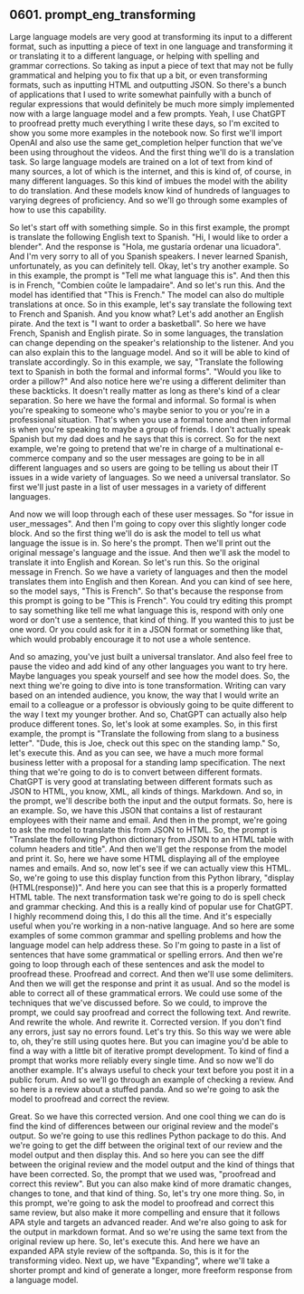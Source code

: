 ## 0601. prompt_eng_transforming

Large language models are very good at transforming its input to a 
different format, such as inputting a 
piece of text in one language and transforming 
it or translating it to a different language, 
or helping with spelling and grammar corrections. 
So taking as input a piece of text that may not be 
fully grammatical and helping you to fix that up a bit, 
or even transforming formats, such as inputting 
HTML and outputting JSON. So there's a bunch of applications that I 
used to write somewhat painfully with a bunch of regular expressions that 
would definitely be much more simply implemented now with a large language 
model and a few prompts. 
Yeah, I use ChatGPT to proofread pretty much everything 
I write these days, so I'm excited to show you 
some more examples in the notebook now. So first we'll import 
OpenAI and also use the same get_completion helper function 
that we've been using throughout the videos. And the first thing 
we'll do is a translation task. So large language models are 
trained on a lot of text from kind of many sources, a 
lot of which is the internet, and this is kind of, 
of course, in many different languages. So this kind of imbues 
the model with the ability to do translation. 
And these models know kind of hundreds of languages to varying 
degrees of proficiency. And so we'll go through 
some examples of how to use this capability. 
 
So let's start off with something simple. 
So in this first example, the prompt is 
translate the following English text to Spanish. "Hi, 
I would like to order a blender". And the response is "Hola, 
me gustaría ordenar una licuadora". And I'm very sorry to all 
of you Spanish speakers. I never learned Spanish, unfortunately, 
as you can definitely tell. 
Okay, let's try another example. So in this example, the prompt is "Tell 
me what language this is". 
And then this is in French, "Combien coûte le lampadaire". 
And so let's run this. 
And the model has identified that "This is French." 
The model can also do multiple translations at once. 
So in this example, let's say translate the following text 
to French and Spanish. 
And you know what? Let's add another an English pirate. 
And the text is "I want to order a basketball". 
So here we have French, Spanish and English pirate. 
So in some languages, the translation can change 
depending on the speaker's relationship to the listener. And 
you can also explain this to the language model. And 
so it will be able to kind of translate accordingly. 
So in this example, we say, "Translate 
the following text to Spanish in both the 
formal and informal forms". "Would you like to order a pillow?" And 
also notice here we're using a different delimiter than 
these backticks. It doesn't really matter 
as long as there's kind of a clear separation. 
So here we have the formal and informal. 
So formal is when you're speaking to someone who's maybe 
senior to you or you're in a professional situation. That's when you 
use a formal tone and then informal is when you're speaking to maybe a 
group of friends. I don't actually speak Spanish but my dad does and he says 
that this is correct. So for the next example, we're 
going to pretend that we're in charge of a multinational e-commerce company 
and so the user messages are going to be in all 
different languages and so users are going to 
be telling us about their IT issues in a wide variety of 
languages. So we need a universal translator. So first we'll 
just paste in a list of user messages in a variety of different languages. 
 
And now we will loop through each of these user messages. 
So "for issue in user_messages". 
And then I'm going to copy over this slightly longer code block. 
And so the first thing we'll do is ask the model 
to tell us what language the issue is in. So here's the 
prompt. Then we'll print out the original message's language and the 
issue. And then we'll ask the model to translate it into English and 
Korean. 
So let's run this. 
So the original message in French. 
So we have a variety of languages and 
then the model translates them into English and then Korean. 
And you can kind of see here, so the model says, "This is French". 
So that's because the response from this 
prompt is going to be "This is French". You 
could try editing this prompt to say something 
like tell me what language this is, respond 
with only one word or don't use a sentence, that kind 
of thing. If you wanted this to just be one word. Or you 
could ask for it in a JSON format or something like that, which would 
probably encourage it to not use a whole sentence. 
 
And so amazing, you've just built a universal translator. And 
also feel free to pause the video and add kind 
of any other languages you want to try here. Maybe 
languages you speak yourself and see how the model 
does. 
So, the next thing we're going to dive into 
is tone transformation. Writing can vary based on 
an intended audience, you know, the way that I would write an email to 
a colleague or a professor is obviously going 
to be quite different to the way I 
text my younger brother. And so, ChatGPT can actually also help 
produce different tones. 
So, let's look at some examples. So, in this first example, the 
prompt is "Translate the following from slang 
to a business letter". "Dude, this is Joe, check out this spec on 
the standing lamp." 
So, let's execute this. 
And as you can see, we have a much more formal business letter 
with a proposal for a standing lamp specification. 
The next thing that we're going to do is to 
convert between different formats. ChatGPT is very good at translating between 
different formats such as JSON to HTML, you know, XML, all 
kinds of things. Markdown. 
And so, in the prompt, we'll describe both the input 
and the output formats. So, here is an example. So, we 
have this JSON that contains a list of 
restaurant employees with their name and email. 
And then in the prompt, we're going to ask the 
model to translate this from JSON to HTML. So, the 
prompt is "Translate the following Python dictionary 
from JSON to an HTML table with column 
headers and title". 
And then we'll get the response from the 
model and print it. 
So, here we have some HTML displaying all of 
the employee names and emails. 
And so, now let's see if we can actually view this HTML. So, 
we're going to use this display function from this Python library, 
"display (HTML(response))". 
And here you can see that this is a properly formatted HTML table. 
The next transformation task we're going to do is spell 
check and grammar checking. And this is a really kind 
of popular use for ChatGPT. I highly recommend doing this, I 
do this all the time. And it's especially useful when you're working in 
a non-native language. And so here are some examples of some common grammar 
and spelling problems and how the language model can help address these. 
So I'm going to paste in a list of sentences that have some grammatical 
or spelling errors. 
And then we're going to loop through each of these sentences 
and ask the model to proofread these. 
Proofread and correct. And then we'll use some delimiters. 
And then we will get the response and print it as usual. 
And so the model is able to correct all of these grammatical errors. 
We could use some of the techniques that we've 
discussed before. So we could, to improve the prompt, we 
could say proofread and correct the following text. 
And rewrite. 
And rewrite the whole. 
And rewrite it. 
Corrected version. If you don't find any errors, just 
say no errors found. 
Let's try this. 
So this way we were able to, oh, they're still using quotes here. But 
you can imagine you'd be able to find a way 
with a little bit of iterative prompt development. To kind 
of find a prompt that works more reliably every single time. 
And so now we'll do another example. It's always useful to check your text 
before you post it in a public forum. And so we'll go through 
an example of checking a review. And so here 
is a review about a stuffed panda. And so we're 
going to ask the model to proofread and correct the review. 
 
Great. So we have this corrected version. 
And one cool thing we can do is find the kind of 
differences between our original review and the model's output. So 
we're going to use this redlines Python package to do this. And we're 
going to get the diff between the original text of 
our review and the model output and then 
display this. 
And so here you can see the diff between the original review 
and the model output and the kind of 
things that have been corrected. So, the prompt that we used was, 
"proofread and correct this review". But you can also make 
kind of more dramatic changes, changes to tone, 
and that kind of thing. So, let's try one more thing. So, in 
this prompt, we're going to ask the model to proofread and correct 
this same review, but also make it more compelling and ensure 
that it follows APA style and targets an advanced 
reader. And we're also going to ask for the output 
in markdown format. And so we're using the same text from the original review 
up here. So, let's execute this. 
And here we have an expanded APA style 
review of the softpanda. So, this is it for the transforming video. 
Next up, we have "Expanding", where we'll take a shorter prompt and 
kind of generate a longer, more freeform response from 
a language model. 
